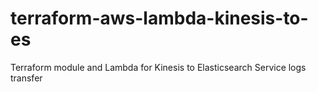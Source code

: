 # terraform-aws-lambda-kinesis-to-es
Terraform module and Lambda for Kinesis to Elasticsearch Service logs transfer

